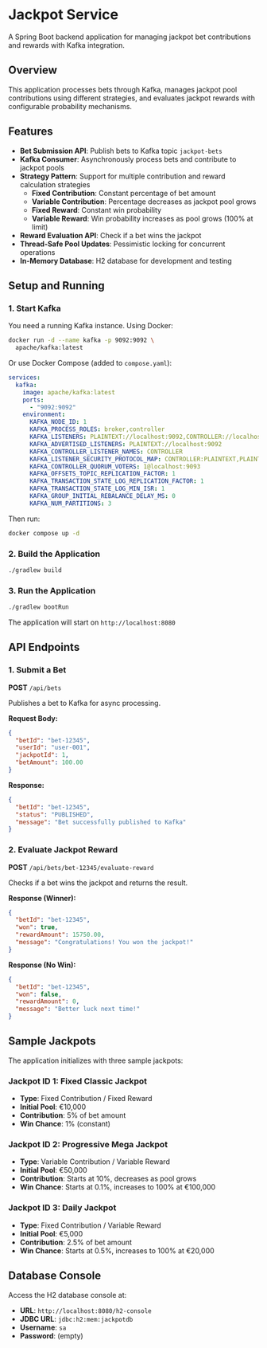 # Jackpot Service

A Spring Boot backend application for managing jackpot bet contributions and rewards with Kafka integration.

## Overview

This application processes bets through Kafka, manages jackpot pool contributions using different strategies, and evaluates jackpot rewards with configurable probability mechanisms.

## Features

- **Bet Submission API**: Publish bets to Kafka topic `jackpot-bets`
- **Kafka Consumer**: Asynchronously process bets and contribute to jackpot pools
- **Strategy Pattern**: Support for multiple contribution and reward calculation strategies
  - **Fixed Contribution**: Constant percentage of bet amount
  - **Variable Contribution**: Percentage decreases as jackpot pool grows
  - **Fixed Reward**: Constant win probability
  - **Variable Reward**: Win probability increases as pool grows (100% at limit)
- **Reward Evaluation API**: Check if a bet wins the jackpot
- **Thread-Safe Pool Updates**: Pessimistic locking for concurrent operations
- **In-Memory Database**: H2 database for development and testing

## Setup and Running

### 1. Start Kafka

You need a running Kafka instance. Using Docker:

```bash
docker run -d --name kafka -p 9092:9092 \
  apache/kafka:latest
```

Or use Docker Compose (added to `compose.yaml`):

```yaml
services:
  kafka:
    image: apache/kafka:latest
    ports:
      - "9092:9092"
    environment:
      KAFKA_NODE_ID: 1
      KAFKA_PROCESS_ROLES: broker,controller
      KAFKA_LISTENERS: PLAINTEXT://localhost:9092,CONTROLLER://localhost:9093
      KAFKA_ADVERTISED_LISTENERS: PLAINTEXT://localhost:9092
      KAFKA_CONTROLLER_LISTENER_NAMES: CONTROLLER
      KAFKA_LISTENER_SECURITY_PROTOCOL_MAP: CONTROLLER:PLAINTEXT,PLAINTEXT:PLAINTEXT
      KAFKA_CONTROLLER_QUORUM_VOTERS: 1@localhost:9093
      KAFKA_OFFSETS_TOPIC_REPLICATION_FACTOR: 1
      KAFKA_TRANSACTION_STATE_LOG_REPLICATION_FACTOR: 1
      KAFKA_TRANSACTION_STATE_LOG_MIN_ISR: 1
      KAFKA_GROUP_INITIAL_REBALANCE_DELAY_MS: 0
      KAFKA_NUM_PARTITIONS: 3
```

Then run:
```bash
docker compose up -d
```

### 2. Build the Application

```bash
./gradlew build
```

### 3. Run the Application

```bash
./gradlew bootRun
```

The application will start on `http://localhost:8080`

## API Endpoints

### 1. Submit a Bet

**POST** `/api/bets`

Publishes a bet to Kafka for async processing.

**Request Body:**
```json
{
  "betId": "bet-12345",
  "userId": "user-001",
  "jackpotId": 1,
  "betAmount": 100.00
}
```

**Response:**
```json
{
  "betId": "bet-12345",
  "status": "PUBLISHED",
  "message": "Bet successfully published to Kafka"
}
```

### 2. Evaluate Jackpot Reward

**POST** `/api/bets/bet-12345/evaluate-reward`

Checks if a bet wins the jackpot and returns the result.

**Response (Winner):**
```json
{
  "betId": "bet-12345",
  "won": true,
  "rewardAmount": 15750.00,
  "message": "Congratulations! You won the jackpot!"
}
```

**Response (No Win):**
```json
{
  "betId": "bet-12345",
  "won": false,
  "rewardAmount": 0,
  "message": "Better luck next time!"
}
```

## Sample Jackpots

The application initializes with three sample jackpots:

### Jackpot ID 1: Fixed Classic Jackpot
- **Type**: Fixed Contribution / Fixed Reward
- **Initial Pool**: €10,000
- **Contribution**: 5% of bet amount
- **Win Chance**: 1% (constant)

### Jackpot ID 2: Progressive Mega Jackpot
- **Type**: Variable Contribution / Variable Reward
- **Initial Pool**: €50,000
- **Contribution**: Starts at 10%, decreases as pool grows
- **Win Chance**: Starts at 0.1%, increases to 100% at €100,000

### Jackpot ID 3: Daily Jackpot
- **Type**: Fixed Contribution / Variable Reward
- **Initial Pool**: €5,000
- **Contribution**: 2.5% of bet amount
- **Win Chance**: Starts at 0.5%, increases to 100% at €20,000

## Database Console

Access the H2 database console at:
- **URL**: `http://localhost:8080/h2-console`
- **JDBC URL**: `jdbc:h2:mem:jackpotdb`
- **Username**: `sa`
- **Password**: (empty)